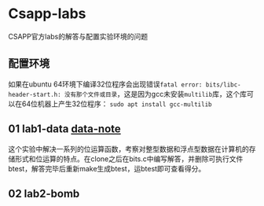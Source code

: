 # Csapp-labs
CSAPP官方labs的解答与配置实验环境的问题
## 配置环境
如果在ubuntu 64环境下编译32位程序会出现错误`fatal error: bits/libc-header-start.h: 没有那个文件或目录`，这是因为gcc未安装`multilib`库，这个库可以在64位机器上产生32位程序：
`sudo apt install gcc-multilib`
## 01 lab1-data [data-note](/lab1_data/data_answer.md)
这个实验中解决一系列的位运算函数，考察对整型数据和浮点型数据在计算机的存储形式和位运算的特点。在clone之后在bits.c中编写解答，并删除可执行文件btest，解答完毕后重新make生成btest，运btest即可查看得分。
## 02 lab2-bomb 

